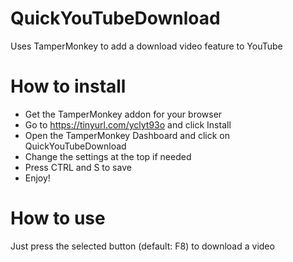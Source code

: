 # QuickYouTubeDownload
Uses TamperMonkey to add a download video feature to YouTube

# How to install
- Get the TamperMonkey addon for your browser
- Go to https://tinyurl.com/yclyt93o and click Install
- Open the TamperMonkey Dashboard and click on QuickYouTubeDownload
- Change the settings at the top if needed
- Press CTRL and S to save
- Enjoy!

# How to use
Just press the selected button (default: F8) to download a video
